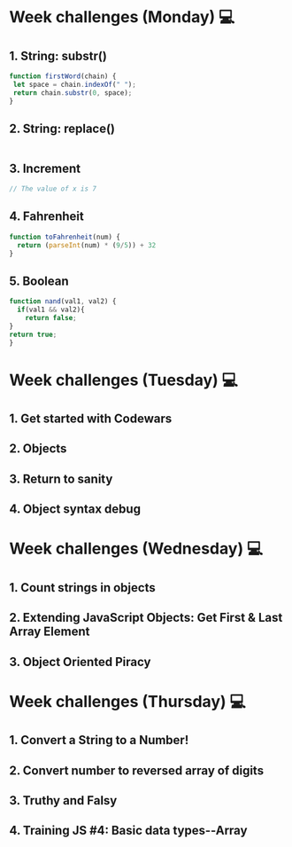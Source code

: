 # Week challenges (Monday) 💻

## 1. String: substr()
```JavaScript
function firstWord(chain) {
 let space = chain.indexOf(" ");
 return chain.substr(0, space);
}
```
## 2. String: replace()
```JavaScript

```
## 3. Increment
```JavaScript
// The value of x is 7
```

## 4. Fahrenheit
```JavaScript
function toFahrenheit(num) {
  return (parseInt(num) * (9/5)) + 32
}
```
## 5. Boolean
```JavaScript
function nand(val1, val2) {
  if(val1 && val2){ 
    return false;
}
return true;
}
```

# Week challenges (Tuesday) 💻

## 1. Get started with Codewars
## 2. Objects
## 3. Return to sanity
## 4. Object syntax debug

# Week challenges (Wednesday) 💻

## 1. Count strings in objects
## 2. Extending JavaScript Objects: Get First & Last Array Element
## 3. Object Oriented Piracy

# Week challenges (Thursday) 💻

## 1. Convert a String to a Number!
## 2. Convert number to reversed array of digits
## 3. Truthy and Falsy
## 4. Training JS #4: Basic data types--Array
